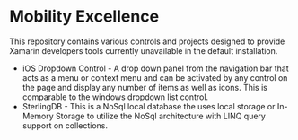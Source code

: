 Mobility Excellence
===================

This repository contains various controls and projects designed to provide Xamarin developers tools currently unavailable in the default installation.

- iOS Dropdown Control - A drop down panel from the navigation bar that acts as a menu or context menu and can be activated by any   control on the page and display any number of items as well as icons.  This is comparable to the windows dropdown list control.
- SterlingDB - This is a NoSql local database the uses local storage or In-Memory Storage to utilize the NoSql architecture with     LINQ query support on collections.
